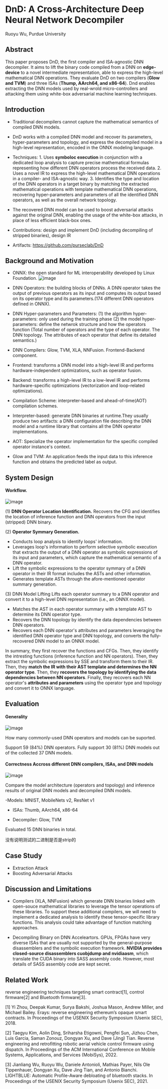 # DnD: A Cross-Architecture Deep Neural Network Decompiler

Ruoyu Wu, Purdue University

## Abstract

This paper proposes DnD, the first compiler and ISA-agnostic DNN decompiler.
It aims to lift the binary code compiled from a DNN on **edge-device** to a novel intermediate representation, able to express the high-level mathematical DNN operations.
They evaluate DnD on two compilers (**Glow and TVM**) and three ISAs (**Thump, AArch64, and x86-64**).
Dnd enables extracting the DNN models used by real-wrold micro-controllers and attacking them using white-box adversarial machine learning techniques.

## Introduction

- Traditional decompilers cannot capture the mathematical semantics of compiled DNN models.

- DnD works with a compiled DNN model and recover its parameters, hyper-parameters and topology, and express the decompiled model in a high-level representation, encoded in the ONNX modeling language.

- Techniques: 1. Uses **symboloc execution** in conjunction with a dedicated loop analysis to capture precise mathematical formulas representing how different DNN operators process the received data. 2. Uses a novel IR to express the high-level mathematical DNN operations in a compiler- and ISA-agnostic way. 3. Identifies the type and location of the DNN operators in a target binary by matching the extracted mathematical operations with template mathematical DNN operations, recovering hyper-parameters and parameters of all the identified DNN operators, as well as the overall network topology.

- The recovered DNN model can be used to boost adversarial attacks against the original DNN, enabling the usage of the white-box attacks, in place of less efficient black-box ones.

- Contributions: design and implement DnD (including decompiling of stripped binaries), design IR

- Artifacts: https://github.com/purseclab/DnD

## Background and Motivation

- ONNX: the open standard for ML interoperability developed by Linux Foundation.
![image](https://user-images.githubusercontent.com/11942934/199419365-9d9bebf8-2a55-4ebd-8fe9-a6291c2d75ed.png)

- DNN Operators: the building blocks of DNNs. A DNN operator takes the output of previous operators as its input and computes its output based on its operator type and its parameters.(174 different DNN operators defined in ONNX).

- DNN Hyper-parameters and Parameters: (1) the algorithm hyper-parameters: only used during the training phase (2) the model hyper-parameters: define the netwrok structure and how the operators function (Total number of operators and the type of each operator. The DNN topology. The attributes of each operator that define its detailed semantics.)

- DNN Compilers: Glow, TVM, XLA, NNFusion. Frontend-Backend component. 

- Frontend: transforms a DNN model into a high-level IR and performs hardware-independent optimizations, such as operator fusion.

- Backend: transforms a high-level IR to a low-level IR and performs hardware-specific optimizations (vectorization and loop-related optimizations).

- Compilation Scheme: interpreter-based and ahead-of-time(AOT) compilation schemes.

- Interpreter-based: generate DNN binaries at runtime.They usually produce two artifacts: a DNN configuration file describing the DNN model and a runtime library that contains all the DNN operator implementations.

- AOT: Specialize the operator implementation for the specific compiled operator instance's context.

- Glow and TVM: An application feeds the input data to this inference function and obtains the predicted label as output.


## System Design

#### Workflow.
![image](https://user-images.githubusercontent.com/11942934/199419491-a705416e-026b-47a1-914c-25265cc2e804.png)


(1) **DNN Operator Location Identification.** Recovers the CFG and identifies the location of inference function and DNN operators from the input (stripped) DNN binary.

(2) **Operator Symmary Generation.** 
- Conducts loop analysis to identify loops' information. 
- Leverages loop's information to perform selective symbolic execution that extracts the output of a DNN operator as symbolic expressions of its input and parameters, which capture the mathematical semantic of a DNN operator.
- Lift the symbolic expressions to the operator symmary of a DNN operator in their IR format includes the ASTs and other information.
- Generates template ASTs through the afore-mentioned operator summary generation.

(3) DNN Model Lifting
Lifts each operator summary to a DNN operator and convert it to a high-level DNN representation (i.e., an ONNX model).
- Matches the AST in each operator summary with a template AST to determine its DNN operator type.
- Recovers the DNN topology by identify the data dependencies between DNN operators.
- Recovers each DNN operator's attributes and parameters leveraging the identified DNN operator type and DNN topology, and converts the fully-recovered DNN model to an ONNX model.

In summary, they first recover the functions and CFGs. Then, they identify the intresting functions (inference function and NN operators). Then, they extract the symbolic expressions by SSE and transform them to their IR. Then, they **match the IR with their AST template and determines the NN operator type**. Then, they **recovers the topology by identifying the data dependencies between NN operators**. Finally, they recovers each NN operator's **attributes and parameters** using the operator type and topology and convert it to ONNX language.

## Evaluation

#### Generality

![image](https://user-images.githubusercontent.com/11942934/199419588-d98a6964-2dfb-4b96-bd4d-cf1113c7df38.png)


How many commonly-used DNN operators and models can be suported.

Support 59 (84%) DNN operators.
Fully support 30 (81%) DNN models out of the collected 37 DNN models.

#### Correctness Accross different DNN compilers, ISAs, and DNN models

![image](https://user-images.githubusercontent.com/11942934/199419671-76dccf6c-de4c-4cd5-89e5-5fe4a6a9368e.png)


Compare the model architecture (operators and topology) and inference results of original DNN models and decompiled DNN models.

-Models: MNIST, MobileNets v2, ResNet v1

- ISAs: Thumb, AArch64, x86-64

- Decompiler: Glow, TVM

Evaluated 15 DNN binaries in total.

没有说明测试的二进制是否是strip的

## Case Study

- Extraction Attack
- Boosting Adversarial Attacks

## Discussion and Limitations

- Compilers (XLA, NNFusion) which generate DNN binaries linked with open-souce mathematical libraries to leverage the tensor operations of these libraries. To support these additional compilers, we will need to implement a dedicated analysis to identify these tensor-specific library functions. This analysis could take advantage of function matching approaches.

- Decompiling Binary on DNN Acceleartors. GPUs, FPGAs have very diverse ISAs that are usually not supported by the general-purpose disassemblers and the symbolic execution framework. **NVIDIA provides closed-source disassemblers cuobjdump and nvidiaasm**, which translate the CUDA binary into SASS assembly code. However, most details of SASS assembly code are kept secret.

## Related Work

reverse engineering techniques targeting smart contract[1], control firmware[2] and Bluetooth firmware[3].

[1] Yi Zhou, Deepak Kumar, Surya Bakshi, Joshua Mason, Andrew Miller, and Michael Bailey. Erays: reverse engineering ethereum’s opaque smart contracts. In Proceedings of the USENIX Security Symposium (Usenix SEC), 2018.

[2] Taegyu Kim, Aolin Ding, Sriharsha Etigowni, Pengfei Sun, Jizhou Chen, Luis Garcia, Saman Zonouz, Dongyan Xu, and Dave (Jing) Tian. Reverse engineering and retroﬁtting robotic aerial vehicle control ﬁrmware using dispatch. In Proceedings of the ACM International Conference on Mobile Systems, Applications, and Services (MobiSys), 2022.

[3] Jianliang Wu, Ruoyu Wu, Daniele Antonioli, Mathias Payer, Nils Ole Tippenhauer, Dongyan Xu, Dave Jing Tian, and Antonio Bianchi. LIGHTBLUE: Automatic Proﬁle-Aware debloating of bluetooth stacks. In Proceedings of the USENIX Security Symposium (Usenix SEC), 2021.

